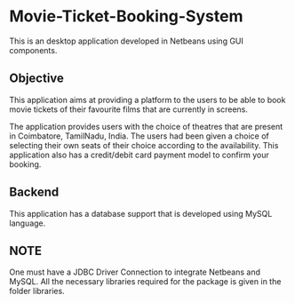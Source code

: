 # Movie-Ticket-Booking-System

This is an desktop application developed in Netbeans using GUI components.

## Objective 
This application aims at providing a platform to the users to be able to book movie tickets of their favourite films that are currently in screens.

The application provides users with the choice of theatres that are present in Coimbatore, TamilNadu, India. The users had been given a choice of selecting their own seats of their choice according to the availability. This application also has a credit/debit card payment model to confirm your booking.

## Backend
This application has a database support that is developed using MySQL language.

## NOTE
One must have a JDBC Driver Connection to integrate Netbeans and MySQL.
All the necessary libraries required for the package is given in the folder libraries.

